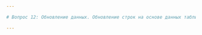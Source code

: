 ```yaml
---

# Вопрос 12: Обновление данных. Обновление строк на основе данных таблицы. Обновление строк на основе данных другой таблицы.

---
```


